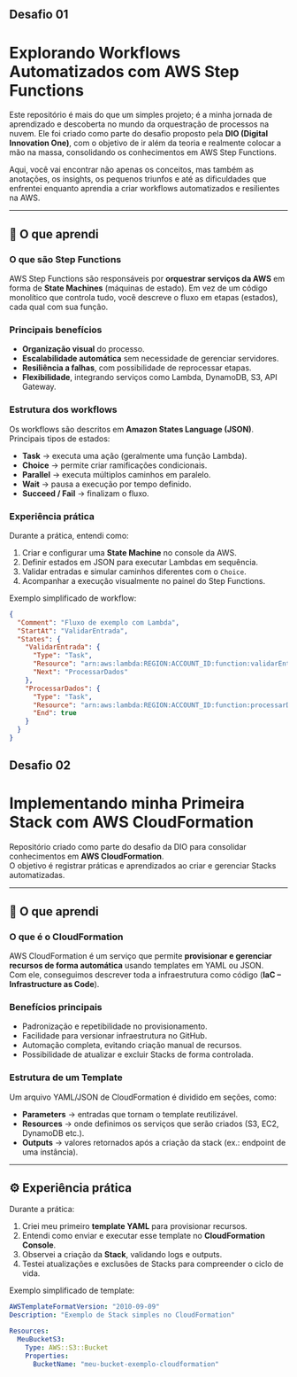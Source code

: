 ## Desafio 01
# Explorando Workflows Automatizados com AWS Step Functions

Este repositório é mais do que um simples projeto; é a minha jornada de aprendizado e descoberta no mundo da orquestração de processos na nuvem. Ele foi criado como parte do desafio proposto pela **DIO (Digital Innovation One)**, com o objetivo de ir além da teoria e realmente colocar a mão na massa, consolidando os conhecimentos em AWS Step Functions.

Aqui, você vai encontrar não apenas os conceitos, mas também as anotações, os insights, os pequenos triunfos e até as dificuldades que enfrentei enquanto aprendia a criar workflows automatizados e resilientes na AWS.

---

## 📌 O que aprendi

### O que são Step Functions
AWS Step Functions são responsáveis por **orquestrar serviços da AWS** em forma de **State Machines** (máquinas de estado). Em vez de um código monolítico que controla tudo, você descreve o fluxo em etapas (estados), cada qual com sua função.

### Principais benefícios
- **Organização visual** do processo.  
- **Escalabilidade automática** sem necessidade de gerenciar servidores.  
- **Resiliência a falhas**, com possibilidade de reprocessar etapas.  
- **Flexibilidade**, integrando serviços como Lambda, DynamoDB, S3, API Gateway.  

### Estrutura dos workflows
Os workflows são descritos em **Amazon States Language (JSON)**. Principais tipos de estados:
- **Task** → executa uma ação (geralmente uma função Lambda).  
- **Choice** → permite criar ramificações condicionais.  
- **Parallel** → executa múltiplos caminhos em paralelo.  
- **Wait** → pausa a execução por tempo definido.  
- **Succeed / Fail** → finalizam o fluxo.  

### Experiência prática
Durante a prática, entendi como:
1. Criar e configurar uma **State Machine** no console da AWS.  
2. Definir estados em JSON para executar Lambdas em sequência.  
3. Validar entradas e simular caminhos diferentes com o `Choice`.  
4. Acompanhar a execução visualmente no painel do Step Functions.  

Exemplo simplificado de workflow:

```json
{
  "Comment": "Fluxo de exemplo com Lambda",
  "StartAt": "ValidarEntrada",
  "States": {
    "ValidarEntrada": {
      "Type": "Task",
      "Resource": "arn:aws:lambda:REGION:ACCOUNT_ID:function:validarEntrada",
      "Next": "ProcessarDados"
    },
    "ProcessarDados": {
      "Type": "Task",
      "Resource": "arn:aws:lambda:REGION:ACCOUNT_ID:function:processarDados",
      "End": true
    }
  }
}

```
## Desafio 02
# Implementando minha Primeira Stack com AWS CloudFormation

Repositório criado como parte do desafio da DIO para consolidar conhecimentos em **AWS CloudFormation**.  
O objetivo é registrar práticas e aprendizados ao criar e gerenciar Stacks automatizadas.

---

## 📌 O que aprendi

### O que é o CloudFormation
AWS CloudFormation é um serviço que permite **provisionar e gerenciar recursos de forma automática** usando templates em YAML ou JSON.  
Com ele, conseguimos descrever toda a infraestrutura como código (**IaC – Infrastructure as Code**).

### Benefícios principais
- Padronização e repetibilidade no provisionamento.  
- Facilidade para versionar infraestrutura no GitHub.  
- Automação completa, evitando criação manual de recursos.  
- Possibilidade de atualizar e excluir Stacks de forma controlada.  

### Estrutura de um Template
Um arquivo YAML/JSON de CloudFormation é dividido em seções, como:
- **Parameters** → entradas que tornam o template reutilizável.  
- **Resources** → onde definimos os serviços que serão criados (S3, EC2, DynamoDB etc.).  
- **Outputs** → valores retornados após a criação da stack (ex.: endpoint de uma instância).  

---

## ⚙️ Experiência prática

Durante a prática:
1. Criei meu primeiro **template YAML** para provisionar recursos.  
2. Entendi como enviar e executar esse template no **CloudFormation Console**.  
3. Observei a criação da **Stack**, validando logs e outputs.  
4. Testei atualizações e exclusões de Stacks para compreender o ciclo de vida.  

Exemplo simplificado de template:

```yaml
AWSTemplateFormatVersion: "2010-09-09"
Description: "Exemplo de Stack simples no CloudFormation"

Resources:
  MeuBucketS3:
    Type: AWS::S3::Bucket
    Properties:
      BucketName: "meu-bucket-exemplo-cloudformation"
